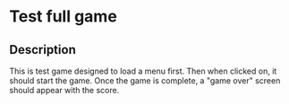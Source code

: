 # Test full game

## Description

This is test game designed to load a menu first. Then when clicked on, it should start the game. Once the game is complete, a "game over" screen should appear with the score.